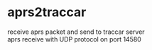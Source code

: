 # aprs2traccar


receive aprs packet and send to traccar server    
  aprs receive with UDP protocol on port 14580    

